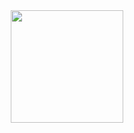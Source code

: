 <div align="center">
  <a href="https://github.com/lucaskroeger">
  <img height="180em" src="https://github-readme-stats.vercel.app/api?username=lucaskroeger&show_icons=true&theme=github_dark&include_all_commits=true&count_private=true"/>
</div>
